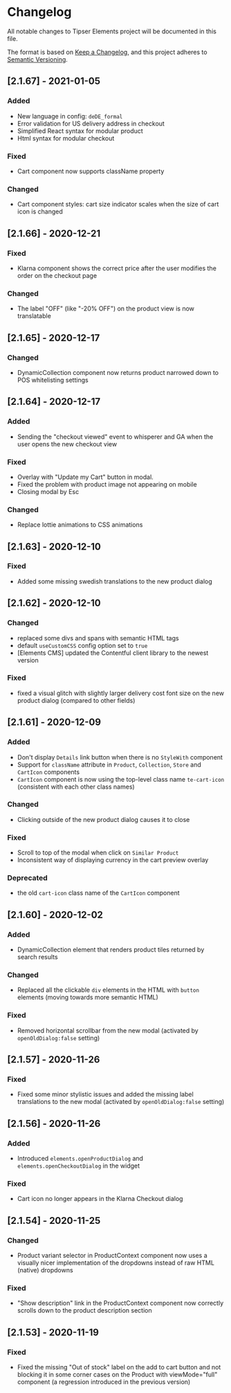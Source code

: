 # Changelog
All notable changes to Tipser Elements project will be documented in this file.

The format is based on [Keep a Changelog](https://keepachangelog.com/en/1.0.0/),
and this project adheres to [Semantic Versioning](https://semver.org/spec/v2.0.0.html).

## [2.1.67] - 2021-01-05
### Added
- New language in config: `deDE_formal`
- Error validation for US delivery address in checkout
- Simplified React syntax for modular product
- Html syntax for modular checkout
### Fixed
- Cart component now supports className property
### Changed
- Cart component styles: cart size indicator scales when the size of cart icon is changed

## [2.1.66] - 2020-12-21
### Fixed
- Klarna component shows the correct price after the user modifies the order on the checkout page
### Changed
- The label "OFF" (like "-20% OFF") on the product view is now translatable

## [2.1.65] - 2020-12-17
### Changed
- DynamicCollection component now returns product narrowed down to POS whitelisting settings

## [2.1.64] - 2020-12-17
### Added
- Sending the "checkout viewed" event to whisperer and GA when the user opens the new checkout view
### Fixed
- Overlay with "Update my Cart" button in modal.
- Fixed the problem with product image not appearing on mobile
- Closing modal by Esc
### Changed
- Replace lottie animations to CSS animations

## [2.1.63] - 2020-12-10

### Fixed
- Added some missing swedish translations to the new product dialog

## [2.1.62] - 2020-12-10
### Changed
- replaced some divs and spans with semantic HTML tags
- default `useCustomCSS` config option set to `true`
- [Elements CMS] updated the Contentful client library to the newest version

### Fixed
- fixed a visual glitch with slightly larger delivery cost font size on the new product dialog (compared to other fields)

## [2.1.61] - 2020-12-09
### Added
- Don't display `Details` link button when there is no `StyleWith` component
- Support for `className` attribute in `Product`, `Collection`, `Store` and `CartIcon` components
- `CartIcon` component is now using the top-level class name `te-cart-icon` (consistent with each other class names)

### Changed
- Clicking outside of the new product dialog causes it to close

### Fixed
- Scroll to top of the modal when click on `Similar Product`
- Inconsistent way of displaying currency in the cart preview overlay

### Deprecated
- the old `cart-icon` class name of the `CartIcon` component

## [2.1.60] - 2020-12-02
### Added
- DynamicCollection element that renders product tiles returned by search results

### Changed
- Replaced all the clickable `div` elements in the HTML with `button` elements (moving towards more semantic HTML)

### Fixed
- Removed horizontal scrollbar from the new modal (activated by `openOldDialog:false` setting)

## [2.1.57] - 2020-11-26
### Fixed
- Fixed some minor stylistic issues and added the missing label translations to the new modal (activated by `openOldDialog:false` setting)

## [2.1.56] - 2020-11-26
### Added
- Introduced `elements.openProductDialog` and `elements.openCheckoutDialog` in the widget

### Fixed
- Cart icon no longer appears in the Klarna Checkout dialog

## [2.1.54] - 2020-11-25

### Changed
- Product variant selector in ProductContext component now uses a visually nicer implementation of the dropdowns instead of raw HTML (native) dropdowns

### Fixed
- "Show description" link in the ProductContext component now correctly scrolls down to the product description section

## [2.1.53] - 2020-11-19

### Fixed
- Fixed the missing "Out of stock" label on the add to cart button and not blocking it in some corner cases on the Product with viewMode="full" component (a regression introduced in the previous version)
